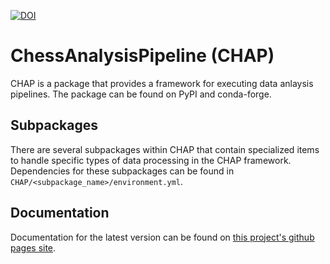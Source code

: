 [![DOI](https://zenodo.org/badge/600053436.svg)](https://zenodo.org/badge/latestdoi/600053436)

# ChessAnalysisPipeline (CHAP)
CHAP is a package that provides a framework for executing data anlaysis pipelines. The package can be found on PyPI and conda-forge.

## Subpackages
There are several subpackages within CHAP that contain specialized items to handle specific types of data processing in the CHAP framework. Dependencies for these subpackages can be found in `CHAP/<subpackage_name>/environment.yml`.

## Documentation
Documentation for the latest version can be found on [this project's github pages site](https://chesscomputing.github.io/ChessAnalysisPipeline/).
